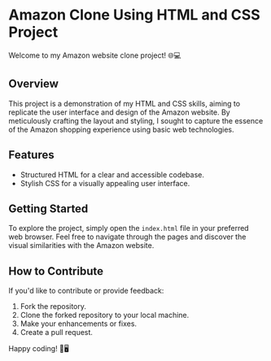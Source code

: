 # Amazon Clone Using HTML and CSS Project

Welcome to my Amazon website clone project! 🌐💻

## Overview
This project is a demonstration of my HTML and CSS skills, aiming to replicate the user interface and design of the Amazon website. By meticulously crafting the layout and styling, I sought to capture the essence of the Amazon shopping experience using basic web technologies.

## Features
- Structured HTML for a clear and accessible codebase.
- Stylish CSS for a visually appealing user interface.

## Getting Started
To explore the project, simply open the `index.html` file in your preferred web browser. Feel free to navigate through the pages and discover the visual similarities with the Amazon website.

## How to Contribute
If you'd like to contribute or provide feedback:
1. Fork the repository.
2. Clone the forked repository to your local machine.
3. Make your enhancements or fixes.
4. Create a pull request.

Happy coding! 🚀🖥️
